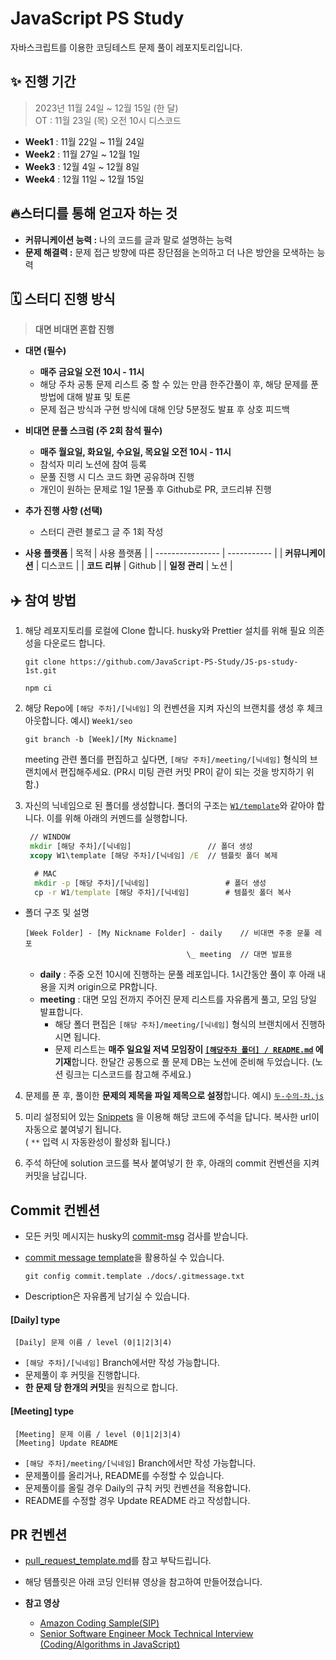 # JavaScript PS Study

자바스크립트를 이용한 코딩테스트 문제 풀이 레포지토리입니다.

## ✨ 진행 기간

> 2023년 11월 24일 ~ 12월 15일 (한 달) <br />
> OT : 11월 23일 (목) 오전 10시 디스코드

- **Week1** : 11월 22일 ~ 11월 24일
- **Week2** : 11월 27일 ~ 12월 1일
- **Week3** : 12월 4일 ~ 12월 8일
- **Week4** : 12월 11일 ~ 12월 15일

## 🔥스터디를 통해 얻고자 하는 것

- **커뮤니케이션 능력 :** 나의 코드를 글과 말로 설명하는 능력
- **문제 해결력 :** 문제 접근 방향에 따른 장단점을 논의하고 더 나은 방안을 모색하는 능력

## 🗓️ 스터디 진행 방식

> **대면 비대면 혼합 진행**

- **대면 (필수)**

  - **매주 금요일 오전 10시 - 11시**
  - 해당 주차 공통 문제 리스트 중 할 수 있는 만큼 한주간풀이 후, 해당 문제를 푼 방법에 대해 발표 및 토론
  - 문제 접근 방식과 구현 방식에 대해 인당 5분정도 발표 후 상호 피드백

- **비대면 문풀 스크럼 (주 2회 참석 필수)**

  - **매주 월요일, 화요일, 수요일, 목요일 오전 10시 - 11시**
  - 참석자 미리 노션에 참여 등록
  - 문풀 진행 시 디스 코드 화면 공유하며 진행
  - 개인이 원하는 문제로 1일 1문풀 후 Github로 PR, 코드리뷰 진행

- **추가 진행 사항 (선택)**

  - 스터디 관련 블로그 글 주 1회 작성

- **사용 플랫폼**
  | 목적 | 사용 플랫폼 |
  | ---------------- | ----------- |
  | **커뮤니케이션** | 디스코드 |
  | **코드 리뷰** | Github |
  | **일정 관리** | 노션 |

## ✈️ 참여 방법

1. 해당 레포지토리를 로컬에 Clone 합니다.
   husky와 Prettier 설치를 위해 필요 의존성을 다운로드 합니다.

   ```
   git clone https://github.com/JavaScript-PS-Study/JS-ps-study-1st.git
   ```

   ```
   npm ci
   ```

2. 해당 Repo에 `[해당 주차]/[닉네임]` 의 컨벤션을 지켜 자신의 브랜치를 생성 후 체크아웃합니다. 예시) `Week1/seo`

   ```
   git branch -b [Week]/[My Nickname]
   ```

   meeting 관련 폴더를 편집하고 싶다면, `[해당 주차]/meeting/[닉네임]` 형식의 브랜치에서 편집해주세요. (PR시 미팅 관련 커밋 PR이 같이 되는 것을 방지하기 위함.)

3. 자신의 닉네임으로 된 폴더를 생성합니다. 폴더의 구조는 [`W1/template`](./W1/template/)와 같아야 합니다. 이를 위해 아래의 커멘드를 실행합니다.

   ```cmd
    // WINDOW
    mkdir [해당 주차]/[닉네임]                 // 폴더 생성
    xcopy W1\template [해당 주차]/[닉네임] /E  // 템플릿 폴더 복제
   ```

   ```cmd
     # MAC
     mkdir -p [해당 주차]/[닉네임]                 # 폴더 생성
     cp -r W1/template [해당 주차]/[닉네임]        # 템플릿 폴더 복사
   ```

- 폴더 구조 및 설명

  ```t예시t
  [Week Folder] - [My Nickname Folder] - daily    // 비대면 주중 문풀 레포
                                      \_ meeting  // 대면 발표용
  ```

  - **daily** : 주중 오전 10시에 진행하는 문풀 레포입니다. 1시간동안 풀이 후 아래 내용을 지켜 origin으로 PR합니다.
  - **meeting** : 대면 모임 전까지 주어진 문제 리스트를 자유롭게 풀고, 모임 당일 발표합니다.
    - 해당 폴더 편집은 `[해당 주차]/meeting/[닉네임]` 형식의 브랜치에서 진행하시면 됩니다.
    - 문제 리스트는 **매주 일요일 저녁 모임장이 [`[해당주차 폴더] / README.md`](./W1/README.md) 에 기재**합니다. 한달간 공통으로 풀 문제 DB는 노션에 준비해 두었습니다. (노션 링크는 디스코드를 참고해 주세요.)

4. 문제를 푼 후, 풀이한 **문제의 제목을 파일 제목으로 설정**합니다. 예시) [`두-수의-차.js`](./W1/template/daily/두-수의-차.sample.js)

5. 미리 설정되어 있는 [Snippets](.vscode/snippet.code-snippets) 을 이용해 해당 코드에 주석을 답니다. 복사한 url이 자동으로 붙여넣기 됩니다. <br /> ( `**` 입력 시 자동완성이 활성화 됩니다.)

6. 주석 하단에 solution 코드를 복사 붙여넣기 한 후, 아래의 commit 컨벤션을 지켜 커밋을 남깁니다.

## Commit 컨벤션

- 모든 커밋 메시지는 husky의 [commit-msg](.husky/commit-msg) 검사를 받습니다.
- [commit message template](./docs/.gitmessage.txt)을 활용하실 수 있습니다.

  ```
  git config commit.template ./docs/.gitmessage.txt
  ```

- Description은 자유롭게 남기실 수 있습니다.

#### [Daily] type

```
 [Daily] 문제 이름 / level (0|1|2|3|4)
```

- `[해당 주차]/[닉네임]` Branch에서만 작성 가능합니다.
- 문제풀이 후 커밋을 진행합니다.
- **한 문제 당 한개의 커밋**을 원칙으로 합니다.

#### [Meeting] type

```
 [Meeting] 문제 이름 / level (0|1|2|3|4)
 [Meeting] Update README
```

- `[해당 주차]/meeting/[닉네임]` Branch에서만 작성 가능합니다.
- 문제풀이를 올리거나, README를 수정할 수 있습니다.
- 문제풀이를 올릴 경우 Daily의 규칙 커밋 컨벤션을 적용합니다.
- README를 수정할 경우 Update README 라고 작성합니다.

## PR 컨벤션

- [pull_request_template.md](.github/pull_request_template.md)를 참고 부탁드립니다.
- 해당 템플릿은 아래 코딩 인터뷰 영상을 참고하여 만들어졌습니다.

- **참고 영상**
  - [Amazon Coding Sample(SIP)](https://www.youtube.com/watch?v=mjZpZ_wcYFg)
  - [Senior Software Engineer Mock Technical Interview (Coding/Algorithms in JavaScript)](https://www.youtube.com/watch?v=yju4zwKSriI&t=466s)

